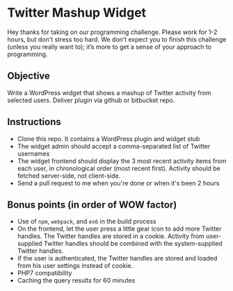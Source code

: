 # Twitter Mashup Widget

Hey thanks for taking on our programming challenge. Please work for 1-2 hours, but don't stress too hard. We don’t expect you to finish this challenge (unless you really want to); it’s more to get a sense of your approach to programming.

## Objective

Write a WordPress widget that shows a mashup of Twitter activity from selected users. Deliver plugin via github or bitbucket repo.

## Instructions

* Clone this repo. It contains a WordPress plugin and widget stub
* The widget admin should accept a comma-separated list of Twitter usernames
* The widget frontend should display the 3 most recent activity items from each user, in chronological order (most recent first). Activity should be fetched server-side, not client-side.
* Send a pull request to me when you're done or when it's been 2 hours

## Bonus points (in order of WOW factor)

* Use of `npm`, `webpack`, and `es6` in the build process
* On the frontend, let the user press a little gear icon to add more Twitter handles. The Twitter handles are stored in a cookie. Activity from user-supplied Twitter handles should be combined with the system-supplied Twitter handles.
* If the user is authenticated, the Twitter handles are stored and loaded from his user settings instead of cookie.
* PHP7 compatibility
* Caching the query results for 60 minutes



